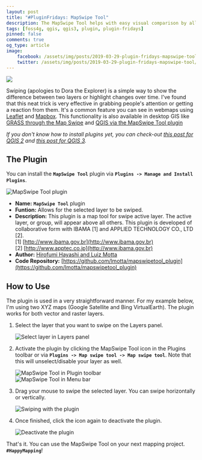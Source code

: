 ```yaml
---
layout: post
title: "#PluginFridays: MapSwipe Tool"
description: The MapSwipe Tool helps with easy visual comparison by allowing the user to swipe a layer -- perfect for showing the difference between two layers or the changes between two points in time.
tags: [foss4g, qgis, qgis3, plugin, plugin-fridays]
pinned: false
comments: true
og_type: article
image:
    facebook: /assets/img/posts/2019-03-29-plugin-fridays-mapswipe-tool/mapswipe.png
    twitter: /assets/img/posts/2019-03-29-plugin-fridays-mapswipe-tool/mapshipe.png
---
```


<div class="col-lg-12 img-container"><img class="img-fluid post-img img-shadow" src="{{ site.baseurl }}/assets/img/posts/2019-03-29-plugin-fridays-mapswipe-tool/mapswipe.gif"></div>

Swiping (apologies to Dora the Explorer) is a simple way to show the difference between two layers or highlight changes over time. I've found that this neat trick is very effective in grabbing people's attention or getting a reaction from them. It's a common feature you can see in webmaps using [Leaflet](http://lab.digital-democracy.org/leaflet-side-by-side/) and [Mapbox](https://docs.mapbox.com/mapbox-gl-js/example/mapbox-gl-compare/). This functionality is also available in desktop GIS like [GRASS through the Map Swipe](https://grass.osgeo.org/grass76/manuals/wxGUI.mapswipe.html) and [QGIS via the MapSwipe Tool plugin](https://plugins.qgis.org/plugins/mapswipetool_plugin/)

*If you don't know how to install plugins yet, you can check-out [this post for QGIS 2](https://benhur07b.github.io/2017-07-14-qgis-plugins.html) and [this post for QGIS 3](https://benhur07b.github.io/2018-10-08-qgis-plugins-3.0.html).*

## The Plugin
You can install the **```MapSwipe Tool```** plugin via **```Plugins -> Manage and Install Plugins```**.

<div class="col-lg-12 img-container"><img class="img-fluid post-img img-shadow" src="{{ site.baseurl }}/assets/img/posts/2019-03-29-plugin-fridays-mapswipe-tool/mapswipetool.png" alt="MapSwipe Tool plugin"></div>

* **Name:** **```MapSwipe Tool```** plugin
* **Funtion:** Allows for the selected layer to be swiped.
* **Description:** This plugin is a map tool for swipe active layer. The active layer, or group, will appear above all others. This plugin is developed of collaborative form with IBAMA [1] and APPLIED TECHNOLOGY CO., LTD [2].
<br>[1] [http://www.ibama.gov.br](http://www.ibama.gov.br)
<br>[2] [http://www.apptec.co.jp](http://www.ibama.gov.br)
* **Author:** [Hirofumi Hayashi and Luiz Motta](mailto:hayashi@apptec.co.jp,motta.luiz@gmail.com)
* **Code Repository:** [https://github.com/lmotta/mapswipetool_plugin](https://github.com/lmotta/mapswipetool_plugin)

## How to Use
The plugin is used in a very straightforward manner. For my example below, I'm using two XYZ maps (Google Satellite and Bing VirtualEarth). The plugin works for both vector and raster layers.

1. Select the layer that you want to swipe on the Layers panel.

    <div class="col-lg-12 img-container"><img class="img-fluid post-img img-shadow" src="{{ site.baseurl }}/assets/img/posts/2019-03-29-plugin-fridays-mapswipe-tool/01-mapswipe.png" alt="Select layer in Layers panel"></div>

2. Activate the plugin by clicking the MapSwipe Tool icon in the Plugins toolbar or via **```Plugins -> Map swipe tool -> Map swipe tool```**. Note that this will unselect/disable your layer as well.

    <div class="col-lg-12 img-container"><img class="img-fluid post-img img-shadow" src="{{ site.baseurl }}/assets/img/posts/2019-03-29-plugin-fridays-mapswipe-tool/02.2-mapswipe.png" alt="MapSwipe Tool in Plugin toolbar"></div>

    <div class="col-lg-12 img-container"><img class="img-fluid post-img img-shadow" src="{{ site.baseurl }}/assets/img/posts/2019-03-29-plugin-fridays-mapswipe-tool/02.1-mapswipe.png" alt="MapSwipe Tool in Menu bar"></div>

3. Drag your mouse to swipe the selected layer. You can swipe horizontally or vertically.

    <div class="col-lg-12 img-container"><img class="img-fluid post-img img-shadow" src="{{ site.baseurl }}/assets/img/posts/2019-03-29-plugin-fridays-mapswipe-tool/03-mapswipe.gif" alt="Swiping with the plugin"></div>

4. Once finished, click the icon again to deactivate the plugin.

    <div class="col-lg-12 img-container"><img class="img-fluid post-img img-shadow" src="{{ site.baseurl }}/assets/img/posts/2019-03-29-plugin-fridays-mapswipe-tool/04-mapswipe.gif" alt="Deactivate the plugin"></div>

That's it. You can use the MapSwipe Tool on your next mapping project. **```#HappyMapping```**!
